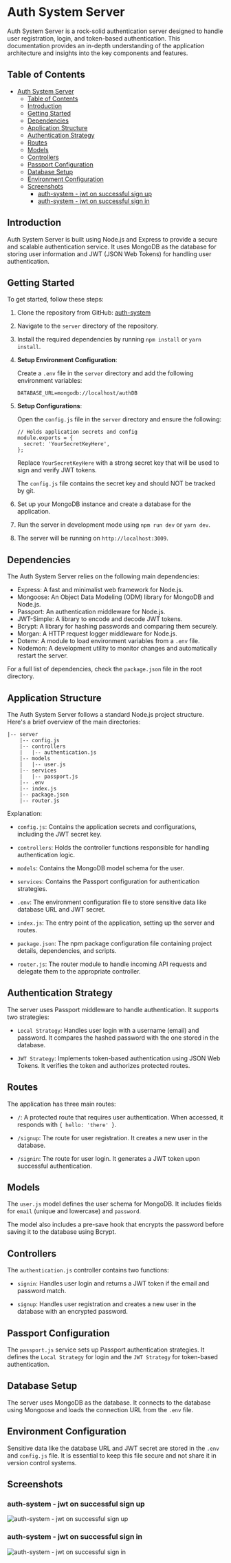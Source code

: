 # Auth System Server

Auth System Server is a rock-solid authentication server designed to handle user registration, login, and token-based authentication. This documentation provides an in-depth understanding of the application architecture and insights into the key components and features.

## Table of Contents

- [Auth System Server](#auth-system-server)
  - [Table of Contents](#table-of-contents)
  - [Introduction](#introduction)
  - [Getting Started](#getting-started)
  - [Dependencies](#dependencies)
  - [Application Structure](#application-structure)
  - [Authentication Strategy](#authentication-strategy)
  - [Routes](#routes)
  - [Models](#models)
  - [Controllers](#controllers)
  - [Passport Configuration](#passport-configuration)
  - [Database Setup](#database-setup)
  - [Environment Configuration](#environment-configuration)
  - [Screenshots](#screenshots)
    - [auth-system - jwt on successful sign up](#auth-system---jwt-on-successful-sign-up)
    - [auth-system - jwt on successful sign in](#auth-system---jwt-on-successful-sign-in)

## Introduction

Auth System Server is built using Node.js and Express to provide a secure and scalable authentication service. It uses MongoDB as the database for storing user information and JWT (JSON Web Tokens) for handling user authentication.

## Getting Started

To get started, follow these steps:

1. Clone the repository from GitHub: [auth-system](https://github.com/colson0x1/auth-system)

2. Navigate to the `server` directory of the repository.

3. Install the required dependencies by running `npm install` or `yarn install`.

4. **Setup Environment Configuration**:

   Create a `.env` file in the `server` directory and add the following environment variables:

   ```
   DATABASE_URL=mongodb://localhost/authDB
   ```
   

5. **Setup Configurations**:

   Open the `config.js` file in the `server` directory and ensure the following:

   ```
   // Holds application secrets and config
   module.exports = {
     secret: 'YourSecretKeyHere',
   };
   ```
   Replace `YourSecretKeyHere` with a strong secret key that will be used to sign and verify JWT tokens.

   The `config.js` file contains the secret key and should NOT be tracked by git.

6. Set up your MongoDB instance and create a database for the application.

7. Run the server in development mode using `npm run dev` or `yarn dev`.

8. The server will be running on `http://localhost:3009`.

## Dependencies

The Auth System Server relies on the following main dependencies:

- Express: A fast and minimalist web framework for Node.js.
- Mongoose: An Object Data Modeling (ODM) library for MongoDB and Node.js.
- Passport: An authentication middleware for Node.js.
- JWT-Simple: A library to encode and decode JWT tokens.
- Bcrypt: A library for hashing passwords and comparing them securely.
- Morgan: A HTTP request logger middleware for Node.js.
- Dotenv: A module to load environment variables from a `.env` file.
- Nodemon: A development utility to monitor changes and automatically restart the server.

For a full list of dependencies, check the `package.json` file in the root directory.

## Application Structure

The Auth System Server follows a standard Node.js project structure. Here's a brief overview of the main directories:

```
|-- server
    |-- config.js
    |-- controllers
    |   |-- authentication.js
    |-- models
    |   |-- user.js
    |-- services
    |   |-- passport.js
    |-- .env
    |-- index.js
    |-- package.json
    |-- router.js
```

Explanation:

- `config.js`: Contains the application secrets and configurations, including the JWT secret key.

- `controllers`: Holds the controller functions responsible for handling authentication logic.

- `models`: Contains the MongoDB model schema for the user.

- `services`: Contains the Passport configuration for authentication strategies.

- `.env`: The environment configuration file to store sensitive data like database URL and JWT secret.

- `index.js`: The entry point of the application, setting up the server and routes.

- `package.json`: The npm package configuration file containing project details, dependencies, and scripts.

- `router.js`: The router module to handle incoming API requests and delegate them to the appropriate controller.

## Authentication Strategy

The server uses Passport middleware to handle authentication. It supports two strategies:

- `Local Strategy`: Handles user login with a username (email) and password. It compares the hashed password with the one stored in the database.

- `JWT Strategy`: Implements token-based authentication using JSON Web Tokens. It verifies the token and authorizes protected routes.

## Routes

The application has three main routes:

- `/`: A protected route that requires user authentication. When accessed, it responds with `{ hello: 'there' }`.

- `/signup`: The route for user registration. It creates a new user in the database.

- `/signin`: The route for user login. It generates a JWT token upon successful authentication.

## Models

The `user.js` model defines the user schema for MongoDB. It includes fields for `email` (unique and lowercase) and `password`.

The model also includes a pre-save hook that encrypts the password before saving it to the database using Bcrypt.

## Controllers

The `authentication.js` controller contains two functions:

- `signin`: Handles user login and returns a JWT token if the email and password match.

- `signup`: Handles user registration and creates a new user in the database with an encrypted password.

## Passport Configuration

The `passport.js` service sets up Passport authentication strategies. It defines the `Local Strategy` for login and the `JWT Strategy` for token-based authentication.

## Database Setup

The server uses MongoDB as the database. It connects to the database using Mongoose and loads the connection URL from the `.env` file.

## Environment Configuration

Sensitive data like the database URL and JWT secret are stored in the `.env` and `config.js` file. It is essential to keep this file secure and not share it in version control systems.

## Screenshots

### auth-system - jwt on successful sign up
![auth-system - jwt on successful sign up](https://i.imgur.com/8zWGJja.png)

### auth-system - jwt on successful sign in
![auth-system - jwt on successful sign in](https://i.imgur.com/KCpc6jx.png)